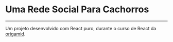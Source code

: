 # Uma Rede Social Para Cachorros
---
Um projeto desenvolvido com React puro, durante o curso de React da [origamid](https://origamid.com).
